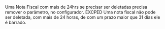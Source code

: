 Uma Nota Fiscal com mais de 24hrs se precisar ser deletadas precisa remover o parâmetro, no configurador.
EXCPED
Uma nota fiscal não pode ser deletada, com mais de 24 horas, de com um prazo maior que 31 dias ele é barrado.

